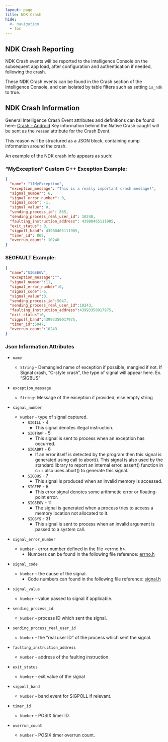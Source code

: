 ```yaml
---
layout: page
title: NDK Crash
hide:
  #- navigation
  - toc
---
```


## NDK Crash Reporting

NDK Crash events will be reported to the Intelligence Console on the subsequent app load, after configuration and authentication if needed, following the crash.

These NDK Crash events can be found in the Crash section of the Intelligence Console, and can isolated by table filters such as setting `is_ndk` to true.

## NDK Crash Information
General Intelligence Crash Event attributes and definitions can be found here: [Crash - Android](https://docs.omnissa.com/bundle/WS1Intelligence/page/IntelExpMngtDefMobileIntelligenceSDK.html#crashes_-_android)
Key information behind the Native Crash caught will be sent as the `reason` attribute for the Crash Event.

This reason will be structured as a JSON block, containing dump information around the crash.

An example of the NDK crash info appears as such:
### “MyException” Custom C++ Exception Example:
```JSON
{
  "name": "11MyException",
  "exception_message": "This is a really important crash message!",
  "signal_number": 6,
  "signal_error_number": 0,
  "signal_code": -1,
  "signal_value": 0,
  "sending_process_id": 865,
  "sending_process_real_user_id": 10240,
  "faulting_instruction_address": 43980465111905,
  "exit_status": 0,
  "sigpoll_band": 43980465111905,
  "timer_id": 865,
  "overrun_count": 10240
}
```

### SEGFAULT Example:
```JSON
{
  "name":"SIGSEGV",
  "exception_message":"",
  "signal_number":11,
  "signal_error_number":0,
  "signal_code":-6,
  "signal_value":0,
  "sending_process_id":5047,
  "sending_process_real_user_id":10243,
  "faulting_instruction_address":43993350017975,
  "exit_status":0,
  "sigpoll_band":43993350017975,
  "timer_id":5047,
  "overrun_count":10243
}
```

### Json Information Attributes
- `name`
  - `String` - Demangled name of exception if possible, mangled if not. If Signal crash, “C-style crash”, the type of signal will appear here. Ex. “SIGBUS”
  
- `exception_message` 
  - `String`- Message of the exception if provided, else empty string
  
- `signal_number`
  - `Number` - type of signal captured. 
    - `SIGILL` - 4 
      - This signal denotes illegal instruction. 
    - `SIGTRAP` - 5 
      - This signal is sent to process when an exception has occurred. 
    - `SIGABRT` - 6 
      - If an error itself is detected by the program then this signal is generated using call to abort(). This signal is also used by the standard library to report an internal error. assert() function in c++ also uses abort() to generate this signal. 
    - `SIGBUS` - 7 
      - This signal is produced when an invalid memory is accessed. 
    - `SIGFPE` - 8 
      - This error signal denotes some arithmetic error or floating-point error. 
    - `SIGSEGV` - 11 
      - The signal is generated when a process tries to access a memory location not allocated to it.
    - `SIGSYS` - 31 
      - This signal is sent to process when an invalid argument is passed to a system call.

- `signal_error_number`
  - `Number` - error number defined in the file <errno.h>. 
    - Numbers can be found in the following file reference: [errno.h](https://android.googlesource.com/kernel/lk/+/dima/for-travis/include/errno.h)

- `signal_code`
  - `Number` - the cause of the signal. 
    - Code numbers can found in the following file reference: [signal.h](https://github.com/openbsd/src/blob/master/sys/sys/signal.h)

- `signal_value`
  - `Number` - value passed to signal if applicable.

- `sending_process_id`
  - `Number` - process ID which sent the signal.

- `sending_process_real_user_id`
  - `Number` - the “real user ID” of the process which sent the signal.

- `faulting_instruction_address`
  - `Number` - address of the faulting instruction.

- `exit_status`
  - `Number` - exit value of the signal

- `sigpoll_band`
  - `Number` - band event for SIGPOLL if relevant.

- `timer_id`
  - `Number` - POSIX timer ID.

- `overrun_count`
  - `Number` - POSIX timer overrun count.

